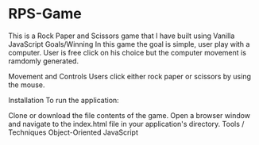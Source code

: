 # RPS-Game
This is a Rock Paper and Scissors game that I have built using Vanilla JavaScript
Goals/Winning
In this game the goal is simple, user play with a computer. User is free click on his choice but the computer movement is ramdomly generated. 

Movement and Controls
Users click either rock paper or scissors by using the mouse.

Installation
To run the application:

Clone or download the file contents of the game.
Open a browser window and navigate to the index.html file in your application's directory.
Tools / Techniques
Object-Oriented JavaScript
